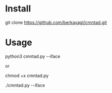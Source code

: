 # Install
git clone  https://github.com/berkayagl/cmntad.git

# Usage
python3 cmntad.py --iface

or

chmod +x cmntad.py

./cmntad.py --iface
